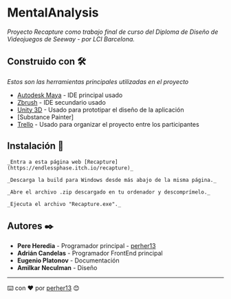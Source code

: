 # MentalAnalysis

_Proyecto Recapture como trabajo final de curso del Diploma de Diseño de Videojuegos de Seeway - por LCI Barcelona._

## Construido con 🛠️

_Estos son las herramientas principales utilizadas en el proyecto_

* [Autodesk Maya](https://developer.android.com/studio) - IDE principal usado
* [Zbrush](https://eclipseide.org/) - IDE secundario usado
* [Unity 3D](https://www.figma.com/) - Usado para prototipar el diseño de la aplicación
* [Substance Painter]
* [Trello](https://trello.com/home) - Usado para organizar el proyecto entre los participantes

## Instalación 🔧

```
_Entra a esta página web [Recapture](https://endlessphase.itch.io/recapture)_
```
```
_Descarga la build para Windows desde más abajo de la misma página._
```
```
_Abre el archivo .zip descargado en tu ordenador y descomprímelo._
```
```
_Ejecuta el archivo "Recapture.exe"._
```

## Autores ✒️

* **Pere Heredia** - Programador principal - [perher13](https://github.com/perher13)
* **Adrián Candelas** - Programador FrontEnd principal
* **Eugenio Platonov** - Documentación
* **Amilkar Neculman** - Diseño
---
⌨️ con ❤️ por [perher13](https://github.com/perher13) 😊
